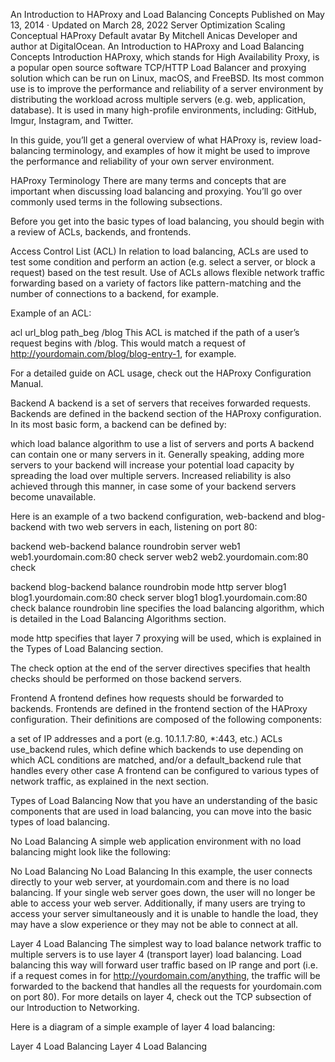 An Introduction to HAProxy and Load Balancing Concepts
Published on May 13, 2014 · Updated on March 28, 2022
Server Optimization
Scaling
Conceptual
HAProxy
Default avatar
By Mitchell Anicas
Developer and author at DigitalOcean.
An Introduction to HAProxy and Load Balancing Concepts
Introduction
HAProxy, which stands for High Availability Proxy, is a popular open source software TCP/HTTP Load Balancer and proxying solution which can be run on Linux, macOS, and FreeBSD. Its most common use is to improve the performance and reliability of a server environment by distributing the workload across multiple servers (e.g. web, application, database). It is used in many high-profile environments, including: GitHub, Imgur, Instagram, and Twitter.

In this guide, you’ll get a general overview of what HAProxy is, review load-balancing terminology, and examples of how it might be used to improve the performance and reliability of your own server environment.

HAProxy Terminology
There are many terms and concepts that are important when discussing load balancing and proxying. You’ll go over commonly used terms in the following subsections.

Before you get into the basic types of load balancing, you should begin with a review of ACLs, backends, and frontends.

Access Control List (ACL)
In relation to load balancing, ACLs are used to test some condition and perform an action (e.g. select a server, or block a request) based on the test result. Use of ACLs allows flexible network traffic forwarding based on a variety of factors like pattern-matching and the number of connections to a backend, for example.

Example of an ACL:

acl url_blog path_beg /blog
This ACL is matched if the path of a user’s request begins with /blog. This would match a request of http://yourdomain.com/blog/blog-entry-1, for example.

For a detailed guide on ACL usage, check out the HAProxy Configuration Manual.

Backend
A backend is a set of servers that receives forwarded requests. Backends are defined in the backend section of the HAProxy configuration. In its most basic form, a backend can be defined by:

which load balance algorithm to use
a list of servers and ports
A backend can contain one or many servers in it. Generally speaking, adding more servers to your backend will increase your potential load capacity by spreading the load over multiple servers. Increased reliability is also achieved through this manner, in case some of your backend servers become unavailable.

Here is an example of a two backend configuration, web-backend and blog-backend with two web servers in each, listening on port 80:

backend web-backend
   balance roundrobin
   server web1 web1.yourdomain.com:80 check
   server web2 web2.yourdomain.com:80 check
   
backend blog-backend
   balance roundrobin
   mode http
   server blog1 blog1.yourdomain.com:80 check
   server blog1 blog1.yourdomain.com:80 check
balance roundrobin line specifies the load balancing algorithm, which is detailed in the Load Balancing Algorithms section.

mode http specifies that layer 7 proxying will be used, which is explained in the Types of Load Balancing section.

The check option at the end of the server directives specifies that health checks should be performed on those backend servers.

Frontend
A frontend defines how requests should be forwarded to backends. Frontends are defined in the frontend section of the HAProxy configuration. Their definitions are composed of the following components:

a set of IP addresses and a port (e.g. 10.1.1.7:80, *:443, etc.)
ACLs
use_backend rules, which define which backends to use depending on which ACL conditions are matched, and/or a default_backend rule that handles every other case
A frontend can be configured to various types of network traffic, as explained in the next section.

Types of Load Balancing
Now that you have an understanding of the basic components that are used in load balancing, you can move into the basic types of load balancing.

No Load Balancing
A simple web application environment with no load balancing might look like the following:

No Load Balancing
No Load Balancing
In this example, the user connects directly to your web server, at yourdomain.com and there is no load balancing. If your single web server goes down, the user will no longer be able to access your web server. Additionally, if many users are trying to access your server simultaneously and it is unable to handle the load, they may have a slow experience or they may not be able to connect at all.

Layer 4 Load Balancing
The simplest way to load balance network traffic to multiple servers is to use layer 4 (transport layer) load balancing. Load balancing this way will forward user traffic based on IP range and port (i.e. if a request comes in for http://yourdomain.com/anything, the traffic will be forwarded to the backend that handles all the requests for yourdomain.com on port 80). For more details on layer 4, check out the TCP subsection of our Introduction to Networking.

Here is a diagram of a simple example of layer 4 load balancing:

Layer 4 Load Balancing
Layer 4 Load Balancing
